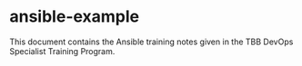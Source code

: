 # ansible-example

This document contains the Ansible training notes given in the TBB DevOps Specialist Training Program.
